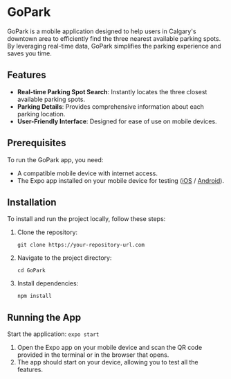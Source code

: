 # GoPark

GoPark is a mobile application designed to help users in Calgary's downtown area to efficiently find the three nearest available parking spots. By leveraging real-time data, GoPark simplifies the parking experience and saves you time.

## Features

- **Real-time Parking Spot Search**: Instantly locates the three closest available parking spots.
- **Parking Details**: Provides comprehensive information about each parking location.
- **User-Friendly Interface**: Designed for ease of use on mobile devices.

## Prerequisites

To run the GoPark app, you need:

- A compatible mobile device with internet access.
- The Expo app installed on your mobile device for testing ([iOS](https://apps.apple.com/app/expo-go/id982107779) / [Android](https://play.google.com/store/apps/details?id=host.exp.exponent)).

## Installation

To install and run the project locally, follow these steps:

1. Clone the repository:
    ```
    git clone https://your-repository-url.com
    ```
2. Navigate to the project directory:
    ```
    cd GoPark
    ```
3. Install dependencies:
    ```
    npm install
    ```

## Running the App
Start the application:
    ```
    expo start
    ```

1. Open the Expo app on your mobile device and scan the QR code provided in the terminal or in the browser that opens.
2. The app should start on your device, allowing you to test all the features.
